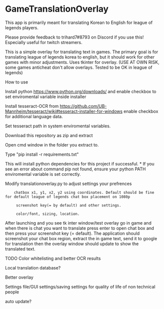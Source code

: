 # GameTranslationOverlay
This app is primarily meant for translating Korean to English for league of legends players.

Please provide feedback to trihard7#8793 on Discord if you use this!
Especially useful for twitch streamers.

This is a simple overlay for translating text in games. The primary goal is for translating league of legends korea to english, but it should work for other games with minor adjustments. 
Uses tkinter for overlay. (USE AT OWN RISK, some games anticheat don't allow overlays. Tested to be OK in league of legends)

How to use

Install python https://www.python.org/downloads/ and enable checkbox to set enviromental variable inside installer

Install tesseract-OCR from https://github.com/UB-Mannheim/tesseract/wiki#tesseract-installer-for-windows enable checkbox for additional language data. 

Set tesseract path in system enviromental variables.

Download this repository as zip and extract

Open cmd window in the folder you extract to.

Type "pip install -r requirements.txt"

This will install python dependencies for this project if successful. * If you see an error about command pip not found, ensure your python PATH enviromental variable is set correctly.

Modify translationoverlay.py to adjust settings your prefrences 

        chatbox x1, y1, x2, y2 using coordinates. Default should be fine for default league of legends chat box placement on 1080p
  
         screenshot key(= by default) and other settings.
  
         color/font, sizing, location. 


After launching and you see tk inter window/test overlay go in game and when there is chat you want to translate press enter to open chat box and then press your screenshot key (= default). The application should screenshot your chat box region, extract the in game text, send it to google for translation then the overlay window should update to show the translated text. 


TODO
Color whitelisting and better OCR results

Local translation database?

Better overlay

Settings file/GUI settings/saving settings for quality of life of non technical people

auto update?
